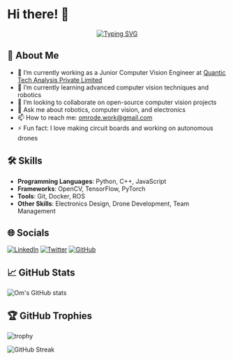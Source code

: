 # Hi there! 👋

<p align="center">
  <a href="https://github.com/yourusername">
    <img src="https://readme-typing-svg.demolab.com?font=Fira+Code&size=24&pause=1000&color=000000&width=435&lines=I'm+Om%2C;I+make+Drones+Fly+on+their+own" alt="Typing SVG" />
  </a>
</p>

## 🚀 About Me
- 🔭 I’m currently working as a Junior Computer Vision Engineer at [Quantic Tech Analysis Private Limited](https://www.quantictech.ai)
- 🌱 I’m currently learning advanced computer vision techniques and robotics
- 👯 I’m looking to collaborate on open-source computer vision projects
- 💬 Ask me about robotics, computer vision, and electronics
- 📫 How to reach me: [omrode.work@gmail.com](mailto:omrode.work@gmail.com)
- ⚡ Fun fact: I love making circuit boards and working on autonomous drones

## 🛠 Skills
- **Programming Languages**: Python, C++, JavaScript
- **Frameworks**: OpenCV, TensorFlow, PyTorch
- **Tools**: Git, Docker, ROS
- **Other Skills**: Electronics Design, Drone Development, Team Management

## 🌐 Socials
[![LinkedIn](https://img.shields.io/badge/LinkedIn-blue?style=for-the-badge&logo=linkedin)](https://www.linkedin.com/in/om-rode-b51520202/)
[![Twitter](https://img.shields.io/badge/Twitter-blue?style=for-the-badge&logo=twitter)](https://x.com/OmRode3)
[![GitHub](https://img.shields.io/badge/GitHub-black?style=for-the-badge&logo=github)](https://github.com/omrode1)

## 📈 GitHub Stats
![Om's GitHub stats](https://github-readme-stats.vercel.app/api?username=omrode1&show_icons=true&theme=radical)

## 🏆 GitHub Trophies
![trophy](https://github-profile-trophy.vercel.app/?username=omrode1&theme=onedark)

![GitHub Streak](https://github-readme-streak-stats.herokuapp.com/?user=omrode1&theme=dark)


